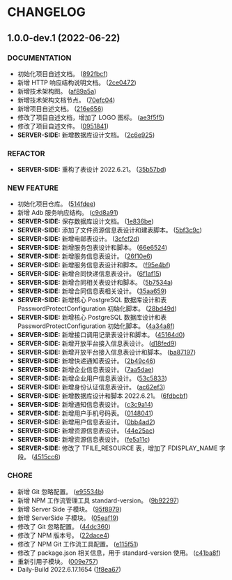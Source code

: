 # CHANGELOG
## 1.0.0-dev.1 (2022-06-22)


### DOCUMENTATION

* 初始化项目自述文档。 ([892fbcf](https://github.com/niacomsoft/adb/commit/892fbcf2abad2087ffd9a5927503786d2ca3142c))
* 新增 HTTP 响应结构说明文档。 ([2ce0472](https://github.com/niacomsoft/adb/commit/2ce04721078aa8c26e518fcd5b6070a4efcb99dd))
* 新增技术架构图。 ([af89a5a](https://github.com/niacomsoft/adb/commit/af89a5a70606dfc84fe235ab503b23346e29bda2))
* 新增技术架构文档节点。 ([70efc04](https://github.com/niacomsoft/adb/commit/70efc041c91160890f4989588a7e6693531cfeaa))
* 新增项目自述文档。 ([216e656](https://github.com/niacomsoft/adb/commit/216e6561ddcbae00a7dcc8badb9e81078ec93514))
* 修改了项目自述文档，增加了 LOGO 图标。 ([ae3f5f5](https://github.com/niacomsoft/adb/commit/ae3f5f57d249059031cf0c6f8966abf84dad1258))
* 修改了项目自述文件。 ([0951841](https://github.com/niacomsoft/adb/commit/0951841d2752781924d3488e76b4a25fca42db09))
* **SERVER-SIDE:** 新增数据库设计文档。 ([2c6e925](https://github.com/niacomsoft/adb/commit/2c6e92534c99e49bf1af04d569ca0b8ff7c1e876))


### REFACTOR

* **SERVER-SIDE:** 重构了表设计 2022.6.21。 ([35b57bd](https://github.com/niacomsoft/adb/commit/35b57bdab031eae4013c2f989517c983e975226b))


### NEW FEATURE

* 初始化项目仓库。 ([514fdee](https://github.com/niacomsoft/adb/commit/514fdee15918cdeed71658fd34e0c8e92c133ed3))
* 新增 Adb 服务响应结构。 ([c9d8a91](https://github.com/niacomsoft/adb/commit/c9d8a9106a2f0a75e7e75259be9abeb0ea403f60))
* **SERVER-SIDE:** 保存数据库设计文档。 ([1e836be](https://github.com/niacomsoft/adb/commit/1e836beb5e3b551cde0e10b108885a6c764cfd1f))
* **SERVER-SIDE:** 添加了文件资源信息表设计和建表脚本。 ([5bf3c9c](https://github.com/niacomsoft/adb/commit/5bf3c9c48edf38bea92c6160492adba3d6b472f8))
* **SERVER-SIDE:** 新增电邮表设计。 ([3cfcf2d](https://github.com/niacomsoft/adb/commit/3cfcf2d3b57aa44c73b394ce0646a9236a3d41b5))
* **SERVER-SIDE:** 新增服务包表设计和脚本。 ([66e6524](https://github.com/niacomsoft/adb/commit/66e6524f201f17806709d63b7b45c037e77f12c3))
* **SERVER-SIDE:** 新增服务信息表设计。 ([26f10e6](https://github.com/niacomsoft/adb/commit/26f10e67092448ea8044be6da5b143eae6b1790e))
* **SERVER-SIDE:** 新增服务信息表设计和脚本。 ([f95e4bf](https://github.com/niacomsoft/adb/commit/f95e4bff0b652d8667dce56cb616d83e49421a1d))
* **SERVER-SIDE:** 新增合同快递信息表设计。 ([6f1af15](https://github.com/niacomsoft/adb/commit/6f1af15ea6fce2aaf6b6210fb4351585999b70c4))
* **SERVER-SIDE:** 新增合同相关表设计和脚本。 ([5b7534a](https://github.com/niacomsoft/adb/commit/5b7534a5a5d4bcabfab39575a978996f5b29bbc4))
* **SERVER-SIDE:** 新增合同信息表相关设计。 ([35aa659](https://github.com/niacomsoft/adb/commit/35aa6592c0b0837aa74615139c57cfdbcd878bfd))
* **SERVER-SIDE:** 新增核心 PostgreSQL 数据库设计和表 PasswordProtectConfiguration 初始化脚本。 ([28bd49d](https://github.com/niacomsoft/adb/commit/28bd49de491af28a0595a7ffa3993d1baeae98ac))
* **SERVER-SIDE:** 新增核心 PostgreSQL 数据库设计和表 PasswordProtectConfiguration 初始化脚本。 ([4a34a8f](https://github.com/niacomsoft/adb/commit/4a34a8fc16e4ee5545c4a14c26df03c9150bbe81))
* **SERVER-SIDE:** 新增接口调用记录表设计和脚本。 ([45164d0](https://github.com/niacomsoft/adb/commit/45164d0d8e6e8c63b9ec355cdef0b645e54384f3))
* **SERVER-SIDE:** 新增开放平台接入信息表设计。 ([d18fed9](https://github.com/niacomsoft/adb/commit/d18fed96349eba7c0074eaa2318310cb12dc4e83))
* **SERVER-SIDE:** 新增开放平台接入信息表设计和脚本。 ([ba87197](https://github.com/niacomsoft/adb/commit/ba8719768567b11691d340dc4ee757c8b36ac422))
* **SERVER-SIDE:** 新增快递通知表设计。 ([2b49c46](https://github.com/niacomsoft/adb/commit/2b49c469bf3dfdaae1dab4e21db6b869991452e5))
* **SERVER-SIDE:** 新增企业信息表设计。 ([7aa5dae](https://github.com/niacomsoft/adb/commit/7aa5daee453b5df90f31d920e5d16167c28d8351))
* **SERVER-SIDE:** 新增企业用户信息表设计。 ([53c5833](https://github.com/niacomsoft/adb/commit/53c5833db2c82be591cc3836a4119ad20ae94dc4))
* **SERVER-SIDE:** 新增身份认证信息表设计。 ([ac62ef3](https://github.com/niacomsoft/adb/commit/ac62ef3e3ad7e07ab2bd9ffe255c85e6f363eb92))
* **SERVER-SIDE:** 新增数据库设计和脚本 2022.6.21。 ([6fdbcbf](https://github.com/niacomsoft/adb/commit/6fdbcbff061482a832e5c5e72cee42585136e181))
* **SERVER-SIDE:** 新增通知信息表设计。 ([c3c9a14](https://github.com/niacomsoft/adb/commit/c3c9a1456f9538eaeb4b6952d55198eeb5092d5e))
* **SERVER-SIDE:** 新增用户手机号码表。 ([0148041](https://github.com/niacomsoft/adb/commit/01480412f9b3794a5054c701f2291601da9e0c68))
* **SERVER-SIDE:** 新增用户信息表设计。 ([0bb4ad2](https://github.com/niacomsoft/adb/commit/0bb4ad2ccd6dc822851ade510958dfe873af0f87))
* **SERVER-SIDE:** 新增资源信息表设计。 ([44e25ac](https://github.com/niacomsoft/adb/commit/44e25acaf67b880d08d3a84a4c547098722d78e7))
* **SERVER-SIDE:** 新增资源信息表设计。 ([fe5a11c](https://github.com/niacomsoft/adb/commit/fe5a11c71e083fe7e3388427c0bd52f91862eeca))
* **SERVER-SIDE:** 修改了 TFILE_RESOURCE 表，增加了 FDISPLAY_NAME 字段。 ([4515cc6](https://github.com/niacomsoft/adb/commit/4515cc6e975ebe815f9159b91becb164988bf26d))


### CHORE

* 新增 Git 忽略配置。 ([e95534b](https://github.com/niacomsoft/adb/commit/e95534bd0bdb37340763d3cca0f96d568b5487b3))
* 新增 NPM 工作流管理工具 standard-version。 ([9b92297](https://github.com/niacomsoft/adb/commit/9b92297b524acde83796d0a192809b648543a8e5))
* 新增 Server Side 子模块。 ([95f8979](https://github.com/niacomsoft/adb/commit/95f8979f6b3550680a1d580f8a3dff697f15ba5e))
* 新增 ServerSide 子模块。 ([05eaf19](https://github.com/niacomsoft/adb/commit/05eaf19bbe2605645ce2c7882286a7cb636de253))
* 修改了 Git 忽略配置。 ([44dc360](https://github.com/niacomsoft/adb/commit/44dc3609598ad7e1528e4ea540b3df3b6e7ccaaa))
* 修改了 NPM 版本号。 ([22dace4](https://github.com/niacomsoft/adb/commit/22dace4718025ef892845fb3e9e2fd134b3e1338))
* 修改了 NPM Git 工作流工具配置。 ([e115f51](https://github.com/niacomsoft/adb/commit/e115f51f3c30c47b75fee60b2f37909e71556923))
* 修改了 package.json 相关信息，用于 standard-version 使用。 ([c41ba8f](https://github.com/niacomsoft/adb/commit/c41ba8fb2cadb6c5f010b3ba101c1718f492a3a9))
* 重新引用子模块。 ([009e757](https://github.com/niacomsoft/adb/commit/009e757b16d38a518805efcc51f689665abbf52c))
* Daily-Build 2022.6.17.1654 ([1f8ea67](https://github.com/niacomsoft/adb/commit/1f8ea67b47c801c2cc013ad0e99776a3cb8d6751))
